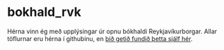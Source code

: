 # bokhald_rvk

Hérna vinn ég með upplýsingar úr opnu bókhaldi Reykjavíkurborgar. Allar töflurnar eru hérna í githubinu, en [þið getið fundið þetta sjálf hér](https://opingogn.is/dataset/fjarmal-reykjavikurborgar).